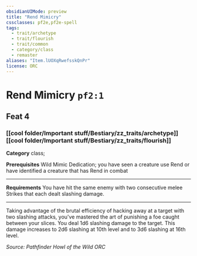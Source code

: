 ```yaml
---
obsidianUIMode: preview
title: "Rend Mimicry"
cssclasses: pf2e,pf2e-spell
tags:
  - trait/archetype
  - trait/flourish
  - trait/common
  - category/class
  - remaster
aliases: "Item.lUOXqRwefsskQnPr"
license: ORC
---
```

# Rend Mimicry `pf2:1`
## Feat 4
### [[cool folder/Important stuff/Bestiary/zz_traits/archetype]][[cool folder/Important stuff/Bestiary/zz_traits/flourish]]

**Category** class; 



**Prerequisites** Wild Mimic Dedication; you have seen a creature use Rend or have identified a creature that has Rend in combat
* * *
**Requirements** You have hit the same enemy with two consecutive melee Strikes that each dealt slashing damage.

* * *

Taking advantage of the brutal efficiency of hacking away at a target with two slashing attacks, you've mastered the art of punishing a foe caught between your slices. You deal 1d6 slashing damage to the target. This damage increases to 2d6 slashing at 10th level and to 3d6 slashing at 16th level.

*Source: Pathfinder Howl of the Wild*
*ORC*